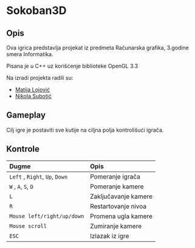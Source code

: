 # Sokoban3D

## Opis
Ova igrica predstavlja projekat iz predmeta Računarska grafika, 3.godine smera Informatika.

Pisana je u C++ uz korišćenje biblioteke OpenGL 3.3

Na izradi projekta radili su:
- [Matija Lojović](https://github.com/Lojovic)
- [Nikola Subotić](https://github.com/bob9952)

## Gameplay
Cilj igre je postaviti sve kutije na ciljna polja kontrolišući igrača. 

## Kontrole
| Dugme | Opis |
| :---  | :--- |
| ```Left``` , ```Right```, ```Up```, ```Down``` | Pomeranje igrača |
| ```W``` , ```A```, ```S```, ```D``` | Pomeranje kamere |
| ```L``` | Zaključavanje kamere |
| ```R``` | Restartovanje nivoa |
| ```Mouse left/right/up/down``` | Promena ugla kamere |
| ```Mouse scroll``` | Zumiranje kamere |
| ```ESC``` | Izlazak iz igre |